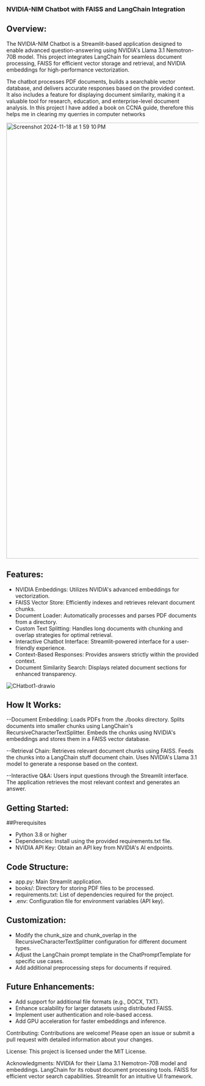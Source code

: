 ### NVIDIA-NIM Chatbot with FAISS and LangChain Integration

## Overview:
The NVIDIA-NIM Chatbot is a Streamlit-based application designed to enable advanced question-answering using NVIDIA's Llama 3.1 Nemotron-70B model. This project integrates LangChain for seamless document processing, FAISS for efficient vector storage and retrieval, and NVIDIA embeddings for high-performance vectorization.

The chatbot processes PDF documents, builds a searchable vector database, and delivers accurate responses based on the provided context. It also includes a feature for displaying document similarity, making it a valuable tool for research, education, and enterprise-level document analysis.
In this project I have added a book on CCNA guide, therefore this helps me in clearing my querries in  computer networks

<img width="1140" alt="Screenshot 2024-11-18 at 1 59 10 PM" src="https://github.com/user-attachments/assets/e4750c0a-9005-4b64-bce2-bd7df95ba22a">

## Features:
* NVIDIA Embeddings: Utilizes NVIDIA's advanced embeddings for vectorization.
* FAISS Vector Store: Efficiently indexes and retrieves relevant document chunks.
* Document Loader: Automatically processes and parses PDF documents from a directory.
* Custom Text Splitting: Handles long documents with chunking and overlap strategies for optimal retrieval.
* Interactive Chatbot Interface: Streamlit-powered interface for a user-friendly experience.
* Context-Based Responses: Provides answers strictly within the provided context.
* Document Similarity Search: Displays related document sections for enhanced transparency.

![CHatbot1-drawio](https://github.com/user-attachments/assets/a3ebbb31-0686-454d-9e50-d3c311c0321a)


## How It Works:

--Document Embedding:
Loads PDFs from the ./books directory.
Splits documents into smaller chunks using LangChain's RecursiveCharacterTextSplitter.
Embeds the chunks using NVIDIA's embeddings and stores them in a FAISS vector database.

--Retrieval Chain:
Retrieves relevant document chunks using FAISS.
Feeds the chunks into a LangChain stuff document chain.
Uses NVIDIA's Llama 3.1 model to generate a response based on the context.

--Interactive Q&A:
Users input questions through the Streamlit interface.
The application retrieves the most relevant context and generates an answer.

## Getting Started:

##Prerequisites
* Python 3.8 or higher
* Dependencies: Install using the provided requirements.txt file.
* NVIDIA API Key: Obtain an API key from NVIDIA's AI endpoints.

## Code Structure:

* app.py: Main Streamlit application.
* books/: Directory for storing PDF files to be processed.
* requirements.txt: List of dependencies required for the project.
* .env: Configuration file for environment variables (API key).

## Customization:

* Modify the chunk_size and chunk_overlap in the RecursiveCharacterTextSplitter configuration for different document types.
* Adjust the LangChain prompt template in the ChatPromptTemplate for specific use cases.
* Add additional preprocessing steps for documents if required.

## Future Enhancements:

* Add support for additional file formats (e.g., DOCX, TXT).
* Enhance scalability for larger datasets using distributed FAISS.
* Implement user authentication and role-based access.
* Add GPU acceleration for faster embeddings and inference.

Contributing:
Contributions are welcome! Please open an issue or submit a pull request with detailed information about your changes.

License:
This project is licensed under the MIT License.

Acknowledgments:
NVIDIA for their Llama 3.1 Nemotron-70B model and embeddings.
LangChain for its robust document processing tools.
FAISS for efficient vector search capabilities.
Streamlit for an intuitive UI framework.


